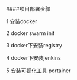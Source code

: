 ####项目部署步骤

1 安装docker

2 docker swarm init

3 docker下安装registry

4 docker下安装jenkins

5 安装可视化工具 portainer